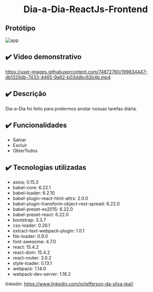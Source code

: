 <h1 align="center"> Dia-a-Dia-ReactJs-Frontend </h1>

## Protótipo
![app](https://user-images.githubusercontent.com/74872760/199830393-14759606-834c-4c7c-b864-9c1721e17bec.png)

## ✔️ Video demonstrativo


https://user-images.githubusercontent.com/74872760/199834447-db1329db-7433-4465-9a62-b03ddbc62b4b.mp4



## ✔️ Descrição
Dia-a-Dia foi feito para podermos anotar nossas tarefas diária.

## ✔️ Funcionalidades
- Salvar
- Excluir
- ObterTodos

## ✔️ Tecnologias utilizadas
   - axios: 0.15.3
   - babel-core: 6.22.1
   - babel-loader: 6.2.10
   - babel-plugin-react-html-attrs: 2.0.0
   - babel-plugin-transform-object-rest-spread: 6.22.0
   - babel-preset-es2015: 6.22.0
   - babel-preset-react: 6.22.0
   - bootstrap: 3.3.7
   - css-loader: 0.26.1
   - extract-text-webpack-plugin: 1.0.1
   - file-loader: 0.9.0
   - font-awesome: 4.7.0
   - react: 15.4.2
   - react-dom: 15.4.2
   - react-router: 3.0.2
   - style-loader: 0.13.1
   - webpack: 1.14.0
   - webpack-dev-server: 1.16.2

linkedin: https://www.linkedin.com/in/jefferson-da-silva-leal/
